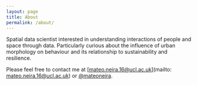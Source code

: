 ```yaml
---
layout: page
title: About
permalink: /about/
---
```


Spatial data scientist interested in understanding interactions of people and space through data. Particularly curious about the influence of urban morphology on behaviour and its relationship to sustainability and resilience. 

Please feel free to contact me at [mateo.neira.16@ucl.ac.uk](mailto: mateo.neira.16@ucl.ac.uk)  or [@mateoneira](https://twitter.com/mateoneira).
